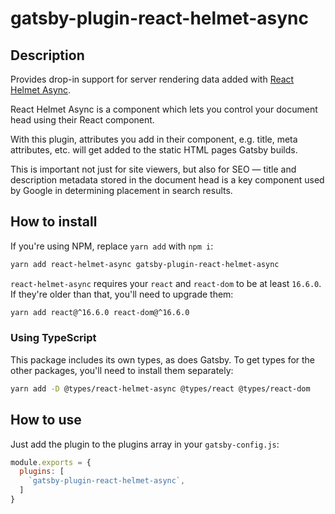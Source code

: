 # gatsby-plugin-react-helmet-async

## Description

Provides drop-in support for server rendering data added with [React Helmet Async](https://github.com/staylor/react-helmet-async).

React Helmet Async is a component which lets you control your document head using their React component.

With this plugin, attributes you add in their component, e.g. title, meta attributes, etc. will get added to the static HTML pages Gatsby builds.

This is important not just for site viewers, but also for SEO — title and description metadata stored in the document head is a key component used by Google in determining placement in search results.

## How to install

If you're using NPM, replace `yarn add` with `npm i`:

```bash
yarn add react-helmet-async gatsby-plugin-react-helmet-async
```

`react-helmet-async` requires your `react` and `react-dom` to be at least `16.6.0`. If they're older than that, you'll need to upgrade them:
 
```bash
yarn add react@^16.6.0 react-dom@^16.6.0
```

### Using TypeScript

This package includes its own types, as does Gatsby. To get types for the other packages, you'll need to install them separately:

```bash
yarn add -D @types/react-helmet-async @types/react @types/react-dom
```

## How to use

Just add the plugin to the plugins array in your `gatsby-config.js`:

```js
module.exports = {
  plugins: [
    `gatsby-plugin-react-helmet-async`,
  ]
}
```

